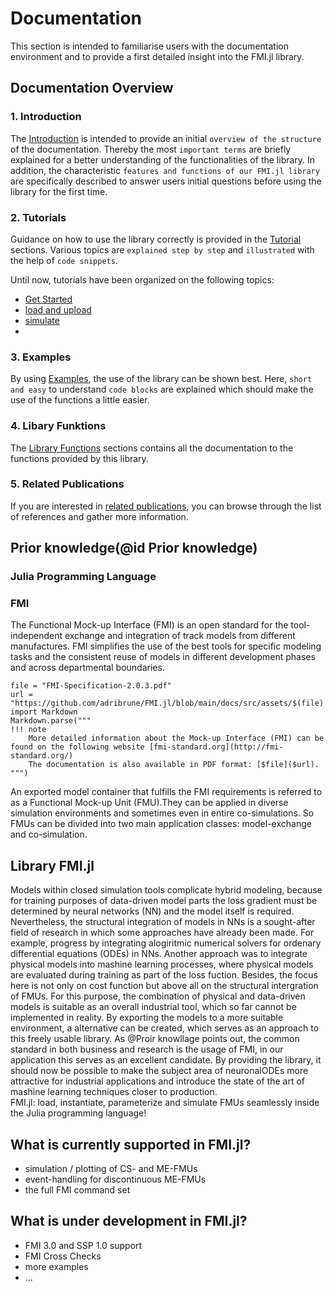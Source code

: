
# Documentation 
This section is intended to familiarise users with the documentation environment and to provide a first detailed insight into the FMI.jl library.

## Documentation Overview
### 1. Introduction
The [Introduction]() is intended to provide an initial `overview of the structure` of the documentation. Thereby the most `important terms` are briefly explained for a better understanding of the functionalities of the library. In addition, the characteristic `features and functions of our FMI.jl library` are specifically described to answer users initial questions before using the library for the first time.  

### 2. Tutorials
Guidance on how to use the library correctly is provided in the [Tutorial]() sections. Various topics are `explained step by step` and `illustrated` with the help of `code snippets`.  

Until now, tutorials have been organized on the following topics:
- [Get Started]()
- [load and upload]()
- [simulate]()
- 

### 3. Examples
By using [Examples](), the use of the library can be shown best. Here, `short and easy` to understand `code blocks` are explained which should make the use of the functions a little easier.


### 4. Libary Funktions
The [Library Functions]() sections contains all the documentation to the functions provided by this library.  




### 5. Related Publications
If you are interested in [related publications](), you can browse through the list of references and gather more information. 

## Prior knowledge(@id Prior knowledge)

### Julia Programming Language


### FMI 
The Functional Mock-up Interface (FMI) is an open standard for the tool-independent exchange and integration of track models from different manufactures. FMI simplifies the use of the best tools for specific modeling tasks and the consistent reuse of models in different development phases and across departmental boundaries.

```@eval
file = "FMI-Specification-2.0.3.pdf"
url = "https://github.com/adribrune/FMI.jl/blob/main/docs/src/assets/$(file).pdf"
import Markdown
Markdown.parse("""
!!! note
    More detailed information about the Mock-up Interface (FMI) can be found on the following website [fmi-standard.org](http://fmi-standard.org/)
    The documentation is also available in PDF format: [$file]($url).
""")
```  

An exported model container that fulfills the FMI requirements is referred to as a Functional Mock-up Unit (FMU).They can be applied in diverse simulation environments and sometimes even in entire co-simulations. So FMUs can be divided into two main application classes: model-exchange and co-simulation.

## Library FMI.jl
Models within closed simulation tools complicate hybrid modeling, because for training purposes of data-driven model parts the loss gradient must be determined by neural networks (NN) and the model itself is required. Nevertheless, the structural integration of models in NNs is a sought-after field of research in which some approaches have already been made. For example, progress by integrating alogiritmic numerical solvers for ordenary differential equations (ODEs) in NNs. Another approach was to integrate physical models into mashine learning processes, where physical models are evaluated during training as part of the loss fuction. Besides, the focus here is not only on cost function but above all on the structural intergration of FMUs. For this purpose, the combination of physical and data-driven models is suitable as an overall industrial tool, which so far cannot be implemented in reality. By exporting the models to a more suitable environment, a alternative can be created, which serves as an approach to this freely usable library. 
As @Proir knowllage points out, the common standard in both business and research is the usage of FMI, in our application this serves as an excellent candidate. By providing the library, it should now be possible to make the subject area of neuronalODEs more attractive for industrial applications and introduce the state of the art of mashine learning techniques closer to production.  
FMI.jl: load, instantiate, parameterize and simulate FMUs seamlessly inside the Julia programming language!


## What is currently supported in FMI.jl?
- simulation / plotting of CS- and ME-FMUs
- event-handling for discontinuous ME-FMUs
- the full FMI command set

## What is under development in FMI.jl?
- FMI 3.0 and SSP 1.0 support
- FMI Cross Checks
- more examples
- ...
